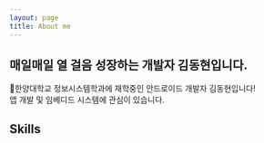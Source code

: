 ```yaml
---
layout: page
title: About me
---
```


## 매일매일 열 걸음 성장하는 개발자 김동현입니다.

👋한양대학교 정보시스템학과에 재학중인 안드로이드 개발자 김동현입니다!<br>
앱 개발 및 임베디드 시스템에 관심이 있습니다.

## Skills

<div style="display: flex;", class = "box">
  <div style="width: 100, height: 20, color: red", class = "title">
  </div>
  <div style="width: 100, height: 20, color: yellow", class = "perc">
  </div>
</div>  


